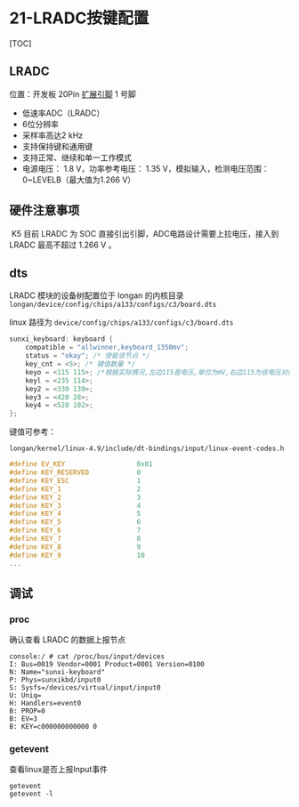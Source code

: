 # 21-LRADC按键配置

[TOC]

## LRADC

位置：开发板 20Pin [扩展引脚](扩展引脚) 1 号脚

* 低速率ADC（LRADC）
* 6位分辨率
* 采样率高达2 kHz
* 支持保持键和通用键
* 支持正常、继续和单一工作模式
* 电源电压： 1.8 V，功率参考电压： 1.35 V，模拟输入，检测电压范围：0~LEVELB（最大值为1.266 V）



## 硬件注意事项

​		K5 目前 LRADC 为 SOC 直接引出引脚，ADC电路设计需要上拉电压，接入到 LRADC 最高不超过 1.266 V 。



## dts

LRADC 模块的设备树配置位于 longan 的内核目录 `longan/device/config/chips/a133/configs/c3/board.dts`

linux 路径为 `device/config/chips/a133/configs/c3/board.dts`

```c
sunxi_keyboard: keyboard {
    compatible = "allwinner,keyboard_1350mv";
	status = "okay"; /* 使能该节点 */
	key_cnt = <5>; /* 键值数量 */
	keyo = <115 115>; /*根据实际情况,左边115是电压,单位为mV,右边115为该电压对应的键值*/
	keyl = <235 114>;
	key2 = <330 139>;
	key3 = <420 28>;
	key4 = <520 102>;
};
```



键值可参考：

`longan/kernel/linux-4.9/include/dt-bindings/input/linux-event-codes.h`

```c
#define EV_KEY                  0x01
#define KEY_RESERVED            0
#define KEY_ESC                 1
#define KEY_1                   2
#define KEY_2                   3
#define KEY_3                   4
#define KEY_4                   5
#define KEY_5                   6
#define KEY_6                   7
#define KEY_7                   8
#define KEY_8                   9
#define KEY_9                   10
...
```



## 调试

### proc

确认查看 LRADC 的数据上报节点

```
console:/ # cat /proc/bus/input/devices
I: Bus=0019 Vendor=0001 Product=0001 Version=0100
N: Name="sunxi-keyboard"
P: Phys=sunxikbd/input0
S: Sysfs=/devices/virtual/input/input0
U: Uniq=
H: Handlers=event0
B: PROP=0
B: EV=3
B: KEY=c000000000000 0
```



### getevent

查看linux是否上报Input事件

```
getevent
getevent -l
```



